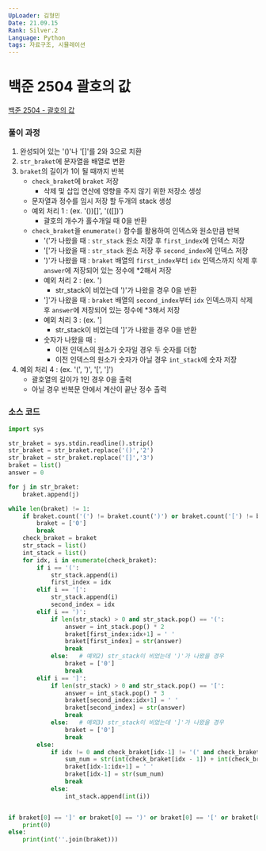 ```yaml
---
UpLoader: 김형민  
Date: 21.09.15  
Rank: Silver.2  
Language: Python  
tags: 자료구조, 시뮬레이션  
---
```


# 백준 2504 괄호의 값  
  
[백준 2504 - 괄호의 값](https://www.acmicpc.net/problem/2504)  
  
### 풀이 과정   
   
1. 완성되어 있는 '()'나 '[]'를 2와 3으로 치환  
2. `str_braket`에 문자열을 배열로 변환  
3. `braket`의 길이가 1이 될 때까지 반복  
    - `check_braket`에 `braket` 저장  
        - 삭제 및 삽입 연산에 영향을 주지 않기 위한 저장소 생성  
    - 문자열과 정수를 임시 저장 할 두개의 stack 생성  
    - 예외 처리 1 : (ex. '())[]', '(([])')  
        - 괄호의 개수가 홀수개일 때 0을 반환  
    - `check_braket`을 `enumerate()` 함수를 활용하여 인덱스와 원소만큼 반복  
        - '('가 나왔을 때 : `str_stack` 원소 저장 후 `first_index`에 인덱스 저장  
        - '['가 나왔을 때 : `str_stack` 원소 저장 후 `second_index`에 인덱스 저장  
        - ')'가 나왔을 때 : `braket` 배열의 `first_index`부터 `idx` 인덱스까지 삭제 후 `answer`에 저장되어 있는 정수에 *2해서 저장  
        - 예외 처리 2 : (ex. ')[](', '[]))')  
            - str_stack이 비었는데 ')'가 나왔을 경우 0을 반환  
        - ']'가 나왔을 때 : `braket` 배열의 `second_index`부터 `idx` 인덱스까지 삭제 후 `answer`에 저장되어 있는 정수에 *3해서 저장  
        - 예외 처리 3 : (ex. '][](', '()]]')  
            - str_stack이 비었는데 ']'가 나왔을 경우 0을 반환  
        - 숫자가 나왔을 때 :  
            - 이전 인덱스의 원소가 숫자일 경우 두 숫자를 더함  
            - 이전 인덱스의 원소가 숫자가 아닐 경우 `int_stack`에 숫자 저장  
4. 예외 처리 4 : (ex. '(', ')', '[', ']')  
    - 괄호열의 길이가 1인 경우 0을 출력  
    - 아닐 경우 반복문 안에서 계산이 끝난 정수 출력  
  
### 소스 코드
  
```python
import sys

str_braket = sys.stdin.readline().strip()
str_braket = str_braket.replace('()','2')
str_braket = str_braket.replace('[]','3')
braket = list()
answer = 0

for j in str_braket:
    braket.append(j)

while len(braket) != 1:
    if braket.count('(') != braket.count(')') or braket.count('[') != braket.count(']'):   # 예외1) 괄호가 제대로 닫히지 않았을 때
        braket = ['0']
        break
    check_braket = braket
    str_stack = list()
    int_stack = list()
    for idx, i in enumerate(check_braket):
        if i == '(':
            str_stack.append(i)
            first_index = idx
        elif i == '[':
            str_stack.append(i)
            second_index = idx
        elif i == ')':
            if len(str_stack) > 0 and str_stack.pop() == '(':
                answer = int_stack.pop() * 2
                braket[first_index:idx+1] = ' '
                braket[first_index] = str(answer)
                break
            else:   # 예외2) str_stack이 비었는데 ')'가 나왔을 경우
                braket = ['0']
                break
        elif i == ']':
            if len(str_stack) > 0 and str_stack.pop() == '[':
                answer = int_stack.pop() * 3
                braket[second_index:idx+1] = ' '
                braket[second_index] = str(answer)
                break
            else:   # 예외3) str_stack이 비었는데 ']'가 나왔을 경우
                braket = ['0']
                break
        else:
            if idx != 0 and check_braket[idx-1] != '(' and check_braket[idx-1] != ')' and check_braket[idx-1] != '[' and check_braket[idx-1] != ']':
                sum_num = str(int(check_braket[idx - 1]) + int(check_braket[idx]))
                braket[idx-1:idx+1] = ' '
                braket[idx-1] = str(sum_num)
                break
            else:
                int_stack.append(int(i))


if braket[0] == ']' or braket[0] == ')' or braket[0] == '[' or braket[0] == '(':   # 예외4) 괄호열의 길이가 1인 경우
    print(0)
else:
    print(int(''.join(braket)))
```
